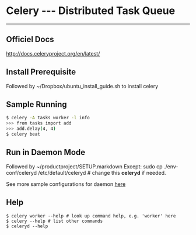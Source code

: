 # Celery --- Distributed Task Queue

------

## Officiel Docs

http://docs.celeryproject.org/en/latest/

## Install Prerequisite

Followed by ~/Dropbox/ubuntu_install_guide.sh to install celery

## Sample Running

```sh
$ celery -A tasks worker -l info
>>> from tasks import add
>>> add.delay(4, 4)
$ celery beat
```

## Run in Daemon Mode

Followed by ~/productproject/SETUP.markdown
Except: 
sudo cp ./env-conf/celeryd /etc/default/celeryd # change this **celeryd** if needed.

See more sample configurations for daemon [here][1]

## Help

```
$ celery worker --help # look up command help, e.g. 'worker' here
$ celery --help # list other commands
$ celeryd --help
```

[1]: http://docs.celeryproject.org/en/latest/tutorials/daemonizing.html#daemonizing
